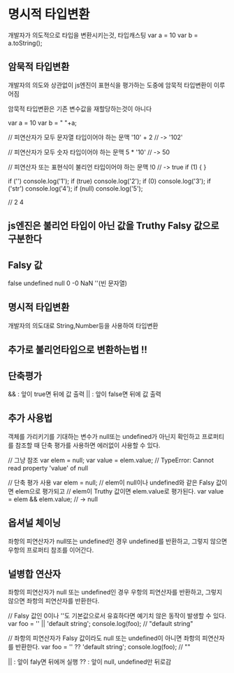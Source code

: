 # 명시적 타입변환

개발자가 의도적으로 타입을 변환시키는것, 타입캐스팅
var a = 10
var b = a.toString();

## 암묵적 타입변환

개발자의 의도와 상관없이 js엔진이 표현식을 평가하는 도중에 암묵적 타입변환이 이루어짐

암묵적 타입변환은 기존 변수값을 재할당하는것이 아니다

var a = 10
var b = " "+a;

// 피연산자가 모두 문자열 타입이어야 하는 문맥
'10' + 2 // -> '102'

// 피연산자가 모두 숫자 타입이어야 하는 문맥
5 \* '10' // -> 50

// 피연산자 또는 표현식이 불리언 타입이어야 하는 문맥
!0 // -> true
if (1) { }

if ('') console.log('1');
if (true) console.log('2');
if (0) console.log('3');
if ('str') console.log('4');
if (null) console.log('5');

// 2 4

## js엔진은 불리언 타입이 아닌 값을 Truthy Falsy 값으로 구분한다

## Falsy 값

false
undefined
null
0
-0
NaN
''(빈 문자열)

## 명시적 타입변환

개발자의 의도대로 String,Number등을 사용하여 타입변환

## 추가로 불리언타입으로 변환하는법 !!

## 단축평가

&& : 앞이 true면 뒤에 값 출력
|| : 앞이 false면 뒤에 값 출력

## 추가 사용법

객체를 가리키기를 기대하는 변수가 null또는 undefined가 아닌지 확인하고 프로퍼티를 참조할 때
단축 평가를 사용하면 에러없이 사용할 수 있다.

// 그냥 참조
var elem = null;
var value = elem.value; // TypeError: Cannot read property 'value' of null

// 단축 평가 사용
var elem = null;
// elem이 null이나 undefined와 같은 Falsy 값이면 elem으로 평가되고
// elem이 Truthy 값이면 elem.value로 평가된다.
var value = elem && elem.value; // -> null

## 옵셔널 체이닝

좌항의 피연산자가 null또는 undefined인 경우 undefined를 반환하고, 그렇지 않으면 우항의 프로퍼티 참조를 이어간다.

## 널병합 연산자

좌항의 피연산자가 null 또는 undefined인 경우 우항의 피연산자를 반환하고, 그렇지 않으면 좌항의 피연산자를 반환한다.

// Falsy 값인 0이나 ''도 기본값으로서 유효하다면 예기치 않은 동작이 발생할 수 있다.
var foo = '' || 'default string';
console.log(foo); // "default string"

// 좌항의 피연산자가 Falsy 값이라도 null 또는 undefined이 아니면 좌항의 피연산자를 반환한다.
var foo = '' ?? 'default string';
console.log(foo); // ""

|| : 앞이 faly면 뒤에꺼 실행
?? : 앞이 null, undefined만 뒤로감
